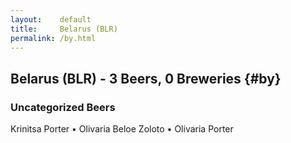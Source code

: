 ```yaml
---
layout:    default
title:     Belarus (BLR)
permalink: /by.html
---
```


## Belarus (BLR) - 3 Beers, 0 Breweries {#by}



### Uncategorized Beers

Krinitsa Porter   • Olivaria Beloe Zoloto   • Olivaria Porter  



 
